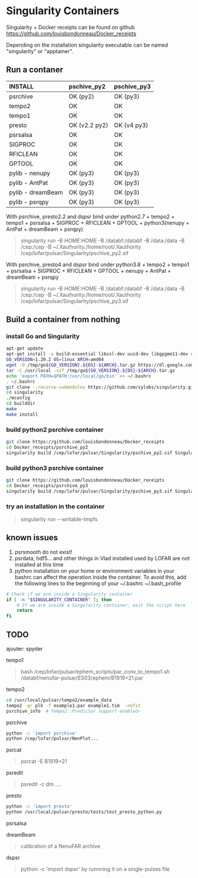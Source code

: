 Singularity Containers
======================

Singularity + Docker receipts can be found on github https://github.com/louisbondonneau/Docker_receipts

Depending on the installation singularity executable can be named "singularity" or "apptainer".

Run a contaner
--------------

| INSTALL            |   pschive_py2  |   pschive_py3  |
| :----------------- |:---------------|:---------------|
| psrchive           | OK (py2)       | OK (py3)       |
| tempo2             | OK             | OK             |
| tempo1             | OK             | OK             |
| presto             | OK (v2.2 py2)  | OK (v4 py3)    |
| psrsalsa           | OK             | OK             |
| SIGPROC            | OK             | OK             |
| RFICLEAN           | OK             | OK             |
| GPTOOL             | OK             | OK             |
| pylib - nenupy     | OK (py3)       | OK (py3)       |
| pylib - AntPat     | OK (py3)       | OK (py3)       |
| pylib - dreamBeam  | OK (py3)       | OK (py3)       |
| pylib - psrqpy     | OK (py3)       | OK (py3)       |

With psrchive, presto2.2 and dspsr bind under python2.7 + tempo2 + tempo1 + psrsalsa + SIGPROC + RFICLEAN + GPTOOL + python3(nenupy + AntPat + dreamBeam + psrqpy)
> singularity run -B $HOME:$HOME  -B /databf:/databf -B /data:/data -B /cep:/cep -B ~/.Xauthority:/home/root/.Xauthority /cep/lofar/pulsar/Singularity/pschive_py2.sif

With psrchive, presto4 and dspsr bind under python3.8 + tempo2 + tempo1 + psrsalsa + SIGPROC + RFICLEAN + GPTOOL + nenupy + AntPat + dreamBeam + psrqpy
> singularity run -B $HOME:$HOME  -B /databf:/databf -B /data:/data -B /cep:/cep -B ~/.Xauthority:/home/root/.Xauthority /cep/lofar/pulsar/Singularity/pschive_py3.sif


Build a container from nothing
------------------------------

### install Go and Singularity
``` bash
apt-get update
apt-get install -y build-essential libssl-dev uuid-dev libgpgme11-dev squashfs-tools libseccomp-dev wget pkg-config git cryptsetup libglib2.0-dev
GO_VERSION=1.20.2 OS=linux ARCH=amd64
wget -O /tmp/go${GO_VERSION}.${OS}-${ARCH}.tar.gz https://dl.google.com/go/go${GO_VERSION}.${OS}-${ARCH}.tar.gz
tar -C /usr/local -xzf /tmp/go${GO_VERSION}.${OS}-${ARCH}.tar.gz
echo 'export PATH=$PATH:/usr/local/go/bin' >> ~/.bashrc
. ~/.bashrc
git clone --recurse-submodules https://github.com/sylabs/singularity.git singularity
cd singularity
./mconfig
cd builddir
make
make install
```

### build python2 psrchive container
``` bash
git clone https://github.com/louisbondonneau/Docker_receipts
cd Docker_receipts/psrchive_py2
singularity build /cep/lofar/pulsar/Singularity/pschive_py2.sif Singularity
```

### build python3 psrchive container
``` bash
git clone https://github.com/louisbondonneau/Docker_receipts
cd Docker_receipts/psrchive_py3
singularity build /cep/lofar/pulsar/Singularity/pschive_py3.sif Singularity
```

### try an installation in the container

> singularity run --writable-tmpfs

known issues
------------
  1. psrsmooth do not exist!
  2. psrdata, hdf5... and other things in Vlad installed used by LOFAR are not installed at this time
  3. python installation on your home or environment variables in your bashrc can affect the operation inside the container. To avoid this, add the following lines to the beginning of your ~/.bashrc ~/.bash_profile
``` bash
# Check if we are inside a Singularity container
if [ -n "$SINGULARITY_CONTAINER" ]; then
    # If we are inside a Singularity container, exit the script here
    return
fi
```

TODO
----
ajouter:
  spyder

tempo1
> bash /cep/lofar/pulsar/ephem_scripts/par_conv_to_tempo1.sh /databf/nenufar-pulsar/ES03/ephem/B1919+21.par

tempo2
``` bash
cd /usr/local/pulsar/tempo2/example_data
tempo2 -gr plk -f example1.par example1.tim  -nofit
psrchive_info  # Tempo2::Predictor support enabled~
```

psrchive
``` bash
python -c 'import psrchive'
python /cep/lofar/pulsar/NenPlot...
```

psrcat
> psrcat -E B1919+21

psredit
> psredit -c dm ....

presto
``` bash
python -c 'import presto'
python /usr/local/pulsar/presto/tests/test_presto_python.py
```

psrsalsa
> 

dreamBeam
> calibration of a NenuFAR archive

dspsr
> python -c 'import dspsr'
> by runnning it on a single-pulses file